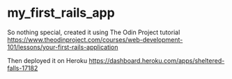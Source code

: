 # my_first_rails_app
So nothing special, created it using The Odin Project tutorial
https://www.theodinproject.com/courses/web-development-101/lessons/your-first-rails-application

Then deployed it on Heroku
https://dashboard.heroku.com/apps/sheltered-falls-17182

